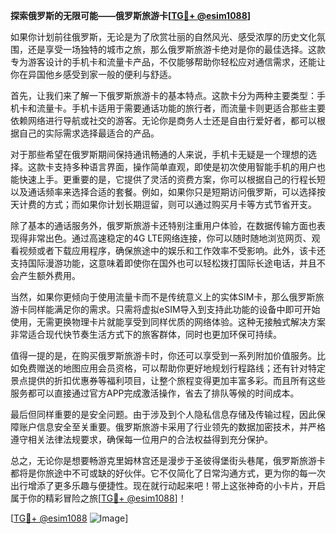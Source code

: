 **探索俄罗斯的无限可能——俄罗斯旅游卡[[TG💪+ @esim1088](https://t.me/s/esim1088)]**

如果你计划前往俄罗斯，无论是为了欣赏壮丽的自然风光、感受浓厚的历史文化氛围，还是享受一场独特的城市之旅，那么俄罗斯旅游卡绝对是你的最佳选择。这款专为游客设计的手机卡和流量卡产品，不仅能够帮助你轻松应对通信需求，还能让你在异国他乡感受到家一般的便利与舒适。

首先，让我们来了解一下俄罗斯旅游卡的基本特点。这款卡分为两种主要类型：手机卡和流量卡。手机卡适用于需要通话功能的旅行者，而流量卡则更适合那些主要依赖网络进行导航或社交的游客。无论你是商务人士还是自由行爱好者，都可以根据自己的实际需求选择最适合的产品。

对于那些希望在俄罗斯期间保持通讯畅通的人来说，手机卡无疑是一个理想的选择。这款卡支持多种语言界面，操作简单直观，即使是初次使用智能手机的用户也能快速上手。更重要的是，它提供了灵活的资费方案，你可以根据自己的行程长短以及通话频率来选择合适的套餐。例如，如果你只是短期访问俄罗斯，可以选择按天计费的方式；而如果你计划长期逗留，则可以通过购买月卡等方式节省开支。

除了基本的通话服务外，俄罗斯旅游卡还特别注重用户体验，在数据传输方面也表现得非常出色。通过高速稳定的4G LTE网络连接，你可以随时随地浏览网页、观看视频或者下载应用程序，确保旅途中的娱乐和工作效率不受影响。此外，该卡还支持国际漫游功能，这意味着即使你在国外也可以轻松拨打国际长途电话，并且不会产生额外费用。

当然，如果你更倾向于使用流量卡而不是传统意义上的实体SIM卡，那么俄罗斯旅游卡同样能满足你的需求。只需将虚拟eSIM导入到支持此功能的设备中即可开始使用，无需更换物理卡片就能享受到同样优质的网络体验。这种无接触式解决方案非常适合现代快节奏生活方式下的旅客群体，同时也更加环保可持续。

值得一提的是，在购买俄罗斯旅游卡时，你还可以享受到一系列附加价值服务。比如免费赠送的地图应用会员资格，可以帮助你更好地规划行程路线；还有针对特定景点提供的折扣优惠券等福利项目，让整个旅程变得更加丰富多彩。而且所有这些服务都可以直接通过官方APP完成激活操作，省去了排队等候的时间成本。

最后但同样重要的是安全问题。由于涉及到个人隐私信息存储及传输过程，因此保障账户信息安全至关重要。俄罗斯旅游卡采用了行业领先的数据加密技术，并严格遵守相关法律法规要求，确保每一位用户的合法权益得到充分保护。

总之，无论你是想要畅游克里姆林宫还是漫步于圣彼得堡街头巷尾，俄罗斯旅游卡都将是你旅途中不可或缺的好伙伴。它不仅简化了日常沟通方式，更为你的每一次出行增添了更多乐趣与便捷性。现在就行动起来吧！带上这张神奇的小卡片，开启属于你的精彩冒险之旅[[TG💪+ @esim1088](https://t.me/s/esim1088)]！

[[TG💪+ @esim1088](https://t.me/s/esim1088) ![Image](https://i.postimg.cc/4NQfJmqS/Snipaste-2025-05-13-00-14-12.png)]